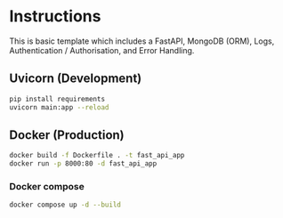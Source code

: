 # Instructions
This is basic template which includes a FastAPI, MongoDB (ORM), Logs, Authentication / Authorisation, and Error Handling.

## Uvicorn (Development)
```bash
pip install requirements
uvicorn main:app --reload
```

## Docker (Production)
```bash
docker build -f Dockerfile . -t fast_api_app
docker run -p 8000:80 -d fast_api_app 
```

### Docker compose
```bash
docker compose up -d --build
```